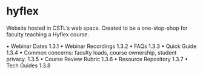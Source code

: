 # hyflex
Website hosted in CSTL’s web space. Created to be a one-stop-shop for faculty teaching a Hyflex course. 

•	Webinar Dates 1.3.1
•	Webinar Recordings 1.3.2
•	FAQs 1.3.3
•	Quick Guide 1.3.4
•	Common concerns: faculty loads, course ownership, student privacy. 1.3.5
•	Course Review Rubric 1.3.6
•	Resource Repository 1.3.7
•	Tech Guides 1.3.8
